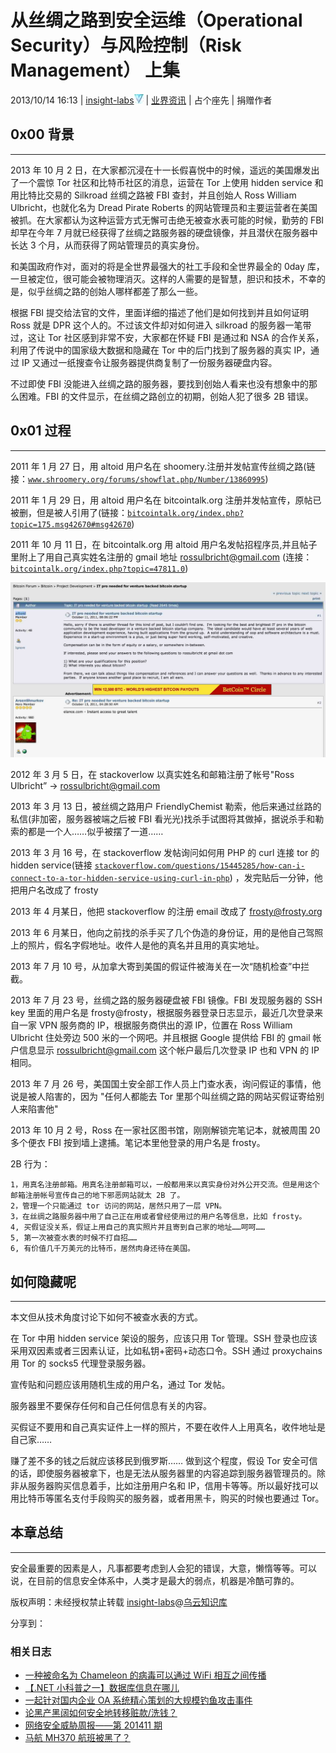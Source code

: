 # 从丝绸之路到安全运维（Operational Security）与风险控制（Risk Management） 上集

2013/10/14 16:13 | [insight-labs](http://drops.wooyun.org/author/insight-labs "由 insight-labs 发布")![](img/img1_u56_png.jpg)   | [业界资讯](http://drops.wooyun.org/category/news "查看 业界资讯 中的全部文章")  | 占个座先  | 捐赠作者

## 0x00 背景

* * *

2013 年 10 月 2 日，在大家都沉浸在十一长假喜悦中的时候，遥远的美国爆发出了一个震惊 Tor 社区和比特币社区的消息，运营在 Tor 上使用 hidden service 和用比特比交易的 Silkroad 丝绸之路被 FBI 查封，并且创始人 Ross William Ulbricht，也就化名为 Dread Pirate Roberts 的网站管理员和主要运营者在美国被抓。在大家都认为这种运营方式无懈可击绝无被查水表可能的时候，勤劳的 FBI 却早在今年 7 月就已经获得了丝绸之路服务器的硬盘镜像，并且潜伏在服务器中长达 3 个月，从而获得了网站管理员的真实身份。

和美国政府作对，面对的将是全世界最强大的社工手段和全世界最全的 0day 库，一旦被定位，很可能会被物理消灭。这样的人需要的是智慧，胆识和技术，不幸的是，似乎丝绸之路的创始人哪样都差了那么一些。

根据 FBI 提交给法官的文件，里面详细的描述了他们是如何找到并且如何证明 Ross 就是 DPR 这个人的。不过该文件却对如何进入 silkroad 的服务器一笔带过，这让 Tor 社区感到非常不安，大家都在怀疑 FBI 是通过和 NSA 的合作关系，利用了传说中的国家级大数据和隐藏在 Tor 中的后门找到了服务器的真实 IP，通过 IP 又通过一纸搜查令让服务器提供商复制了一份服务器硬盘内容。

不过即使 FBI 没能进入丝绸之路的服务器，要找到创始人看来也没有想象中的那么困难。FBI 的文件显示，在丝绸之路创立的初期，创始人犯了很多 2B 错误。

## 0x01 过程

* * *

2011 年 1 月 27 日，用 altoid 用户名在 shoomery.注册并发帖宣传丝绸之路(链接：[`www.shroomery.org/forums/showflat.php/Number/13860995`](http://www.shroomery.org/forums/showflat.php/Number/13860995))

2011 年 1 月 29 日，用 altoid 用户名在 bitcointalk.org 注册并发帖宣传，原帖已被删，但是被人引用了(链接：[`bitcointalk.org/index.php?topic=175.msg42670#msg42670`](https://bitcointalk.org/index.php?topic=175.msg42670#msg42670))

2011 年 10 月 11 日，在 bitcointalk.org 用 altoid 用户名发帖招程序员,并且帖子里附上了用自己真实姓名注册的 gmail 地址 rossulbricht@gmail.com (连接：[`bitcointalk.org/index.php?topic=47811.0`](https://bitcointalk.org/index.php?topic=47811.0))

![enter image description here](img/img1_u114_png.jpg)

2012 年 3 月 5 日，在 stackoverlow 以真实姓名和邮箱注册了帐号"Ross Ulbricht” -> rossulbricht@gmail.com

2013 年 3 月 13 日，被丝绸之路用户 FriendlyChemist 勒索，他后来通过丝路的私信(非加密，服务器被端之后被 FBI 看光光)找杀手试图将其做掉，据说杀手和勒索的都是一个人……似乎被摆了一道……

2013 年 3 月 16 号，在 stackoverflow 发帖询问如何用 PHP 的 curl 连接 tor 的 hidden service(链接 [`stackoverflow.com/questions/15445285/how-can-i-connect-to-a-tor-hidden-service-using-curl-in-php`](http://stackoverflow.com/questions/15445285/how-can-i-connect-to-a-tor-hidden-service-using-curl-in-php)) ，发完贴后一分钟，他把用户名改成了 frosty

2013 年 4 月某日，他把 stackoverflow 的注册 email 改成了 frosty@frosty.org

2013 年 6 月某日，他向之前找的杀手买了几个伪造的身份证，用的是他自己驾照上的照片，假名字假地址。收件人是他的真名并且用的真实地址。

2013 年 7 月 10 号，从加拿大寄到美国的假证件被海关在一次“随机检查”中拦截。

2013 年 7 月 23 号，丝绸之路的服务器硬盘被 FBI 镜像。FBI 发现服务器的 SSH key 里面的用户名是 frosty@frosty，根据服务器登录日志显示，最近几次登录来自一家 VPN 服务商的 IP，根据服务商供出的源 IP，位置在 Ross William Ulbricht 住处旁边 500 米的一个网吧。并且根据 Google 提供给 FBI 的 gmail 帐户信息显示 rossulbricht@gmail.com 这个帐户最后几次登录 IP 也和 VPN 的 IP 相同。

2013 年 7 月 26 号，美国国土安全部工作人员上门查水表，询问假证的事情，他说是被人陷害的，因为 "任何人都能去 Tor 里那个叫丝绸之路的网站买假证寄给别人来陷害他"

2013 年 10 月 2 号，Ross 在一家社区图书馆，刚刚解锁完笔记本，就被周围 20 多个便衣 FBI 按到墙上逮捕。笔记本里他登录的用户名是 frosty。

2B 行为：

```
1，用真名注册邮箱。用真名注册邮箱可以，一般都用来以真实身份对外公开交流。但是用这个邮箱注册帐号宣传自己的地下邪恶网站就太 2B 了。  
2，管理一个只能通过 tor 访问的网站，居然只用了一层 VPN。  
3，在丝绸之路服务器中用了自己正在用或者曾经使用过的用户名等信息，比如 frosty。  
4, 买假证没关系，假证上用自己的真实照片并且寄到自己家的地址……呵呵……  
5, 第一次被查水表的时候不打自招……  
6, 有价值几千万美元的比特币，居然肉身还待在美国。 
```

## 如何隐藏呢

* * *

本文但从技术角度讨论下如何不被查水表的方式。

在 Tor 中用 hidden service 架设的服务，应该只用 Tor 管理。SSH 登录也应该采用双因素或者三因素认证，比如私钥+密码+动态口令。SSH 通过 proxychains 用 Tor 的 socks5 代理登录服务器。

宣传贴和问题应该用随机生成的用户名，通过 Tor 发帖。

服务器里不要保存任何和自己任何信息有关的内容。

买假证不要用和自己真实证件上一样的照片，不要在收件人上用真名，收件地址是自己家……

赚了差不多的钱之后就应该移民到俄罗斯……
做到这个程度，假设 Tor 安全可信的话，即使服务器被拿下，也是无法从服务器里的内容追踪到服务器管理员的。除非从服务器购买信息着手，比如注册用户名和 IP，信用卡等等。所以最好找可以用比特币等匿名支付手段购买的服务器，或者用黑卡，购买的时候也要通过 Tor。

## 本章总结

* * *

安全最重要的因素是人，凡事都要考虑到人会犯的错误，大意，懒惰等等。可以说，在目前的信息安全体系中，人类才是最大的弱点，机器是冷酷可靠的。

版权声明：未经授权禁止转载 [insight-labs](http://drops.wooyun.org/author/insight-labs "由 insight-labs 发布")@[乌云知识库](http://drops.wooyun.org)

分享到：

### 相关日志

*   [一种被命名为 Chameleon 的病毒可以通过 WiFi 相互之间传播](http://drops.wooyun.org/news/976)
*   [【.NET 小科普之一】数据库信息在哪儿](http://drops.wooyun.org/tips/975)
*   [一起针对国内企业 OA 系统精心策划的大规模钓鱼攻击事件](http://drops.wooyun.org/tips/2562)
*   [论黑产黑阔如何安全地转移赃款/洗钱？](http://drops.wooyun.org/news/2450)
*   [网络安全威胁周报——第 201411 期](http://drops.wooyun.org/news/1195)
*   [马航 MH370 航班被黑了？](http://drops.wooyun.org/news/1202)